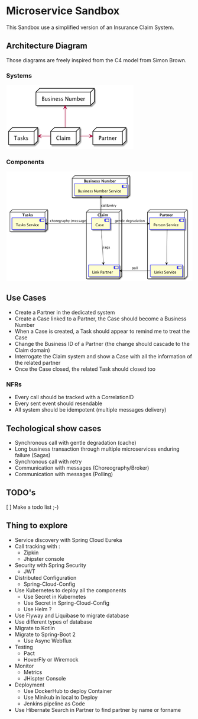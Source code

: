 # Microservice Sandbox 

This Sandbox use a simplified version of an Insurance Claim System.

## Architecture Diagram
Those diagrams are freely inspired from the C4 model from Simon Brown.

### Systems

![Systems Diagram](./doc/images/systems.png)

### Components

![Components Diagram](./doc/images/components.png)

## Use Cases

- Create a Partner in the dedicated system
- Create a Case linked to a Partner, the Case should become a Business Number
- When a Case is created, a Task should appear to remind me to treat the Case
- Change the Business ID of a Partner (the change should cascade to the Claim domain)
- Interrogate the Claim system and show a Case with all the information of the related partner
- Once the Case closed, the related Task should closed too

### NFRs
- Every call should be tracked with a CorrelationID
- Every sent event should resendable
- All system should be idempotent (multiple messages delivery)

## Techological show cases

* Synchronous call with gentle degradation (cache)
* Long business transaction through multiple microservices enduring failure (Sagas)
* Synchronous call with retry
* Communication with messages (Choreography/Broker)
* Communication with messages (Polling)

## TODO's

[ ] Make a todo list ;-)

## Thing to explore
* Service discovery with Spring Cloud Eureka
* Call tracking with :
  * Zipkin
  * Jhipster console
* Security with Spring Security
  * JWT
* Distributed Configuration
  * Spring-Cloud-Config
* Use Kubernetes to deploy all the components
  * Use Secret in Kubernetes
  * Use Secret in Spring-Cloud-Config
  * Use Helm ?
* Use Flyway and Liquibase to migrate database
* Use different types of database
* Migrate to Kotlin
* Migrate to Spring-Boot 2
  * Use Async Webflux
* Testing
  * Pact
  * HoverFly or Wiremock
* Monitor
  * Metrics
  * JHispter Console
* Deployment
  * Use DockerHub to deploy Container
  * Use Minikub in local to Deploy
  * Jenkins pipeline as Code
* Use Hibernate Search in Partner to find partner by name or forname
